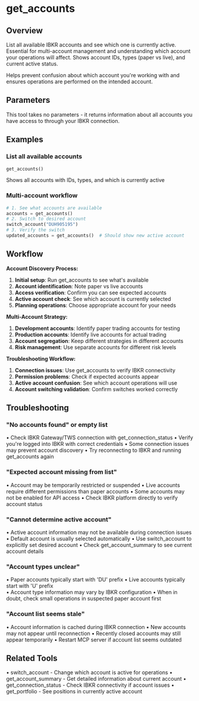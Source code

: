# get_accounts

## Overview
List all available IBKR accounts and see which one is currently active. Essential for 
multi-account management and understanding which account your operations will affect.
Shows account IDs, types (paper vs live), and current active status.

Helps prevent confusion about which account you're working with and ensures 
operations are performed on the intended account.

## Parameters

This tool takes no parameters - it returns information about all accounts 
you have access to through your IBKR connection.

## Examples

### List all available accounts
```python
get_accounts()
```
Shows all accounts with IDs, types, and which is currently active

### Multi-account workflow
```python
# 1. See what accounts are available
accounts = get_accounts()
# 2. Switch to desired account
switch_account("DUH905195")
# 3. Verify the switch
updated_accounts = get_accounts()  # Should show new active account
```

## Workflow

**Account Discovery Process:**

1. **Initial setup**: Run get_accounts to see what's available
2. **Account identification**: Note paper vs live accounts
3. **Access verification**: Confirm you can see expected accounts
4. **Active account check**: See which account is currently selected
5. **Planning operations**: Choose appropriate account for your needs

**Multi-Account Strategy:**
1. **Development accounts**: Identify paper trading accounts for testing
2. **Production accounts**: Identify live accounts for actual trading
3. **Account segregation**: Keep different strategies in different accounts
4. **Risk management**: Use separate accounts for different risk levels

**Troubleshooting Workflow:**
1. **Connection issues**: Use get_accounts to verify IBKR connectivity
2. **Permission problems**: Check if expected accounts appear
3. **Active account confusion**: See which account operations will use
4. **Account switching validation**: Confirm switches worked correctly

## Troubleshooting

### "No accounts found" or empty list
• Check IBKR Gateway/TWS connection with get_connection_status
• Verify you're logged into IBKR with correct credentials
• Some connection issues may prevent account discovery
• Try reconnecting to IBKR and running get_accounts again

### "Expected account missing from list"
• Account may be temporarily restricted or suspended
• Live accounts require different permissions than paper accounts
• Some accounts may not be enabled for API access
• Check IBKR platform directly to verify account status

### "Cannot determine active account"
• Active account information may not be available during connection issues
• Default account is usually selected automatically
• Use switch_account to explicitly set desired account
• Check get_account_summary to see current account details

### "Account types unclear"
• Paper accounts typically start with 'DU' prefix
• Live accounts typically start with 'U' prefix  
• Account type information may vary by IBKR configuration
• When in doubt, check small operations in suspected paper account first

### "Account list seems stale"
• Account information is cached during IBKR connection
• New accounts may not appear until reconnection
• Recently closed accounts may still appear temporarily
• Restart MCP server if account list seems outdated

## Related Tools
• switch_account - Change which account is active for operations
• get_account_summary - Get detailed information about current account
• get_connection_status - Check IBKR connectivity if account issues
• get_portfolio - See positions in currently active account

